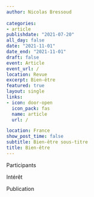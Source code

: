 ```yaml
---
author: Nicolas Bressoud
  
categories:
- article
publishdate: "2021-07-20"
all_day: false
date: "2021-11-01"
date_end: "2021-11-01"
draft: false
event: Article
event_url: /
location: Revue
excerpt: Bien-être
featured: true
layout: single
links:
- icon: door-open
  icon_pack: fas
  name: article
  url: /

location: France
show_post_time: false
subtitle: Bien-être sous-titre
title: Bien-être
---
```



Participants

Intérêt

Publication